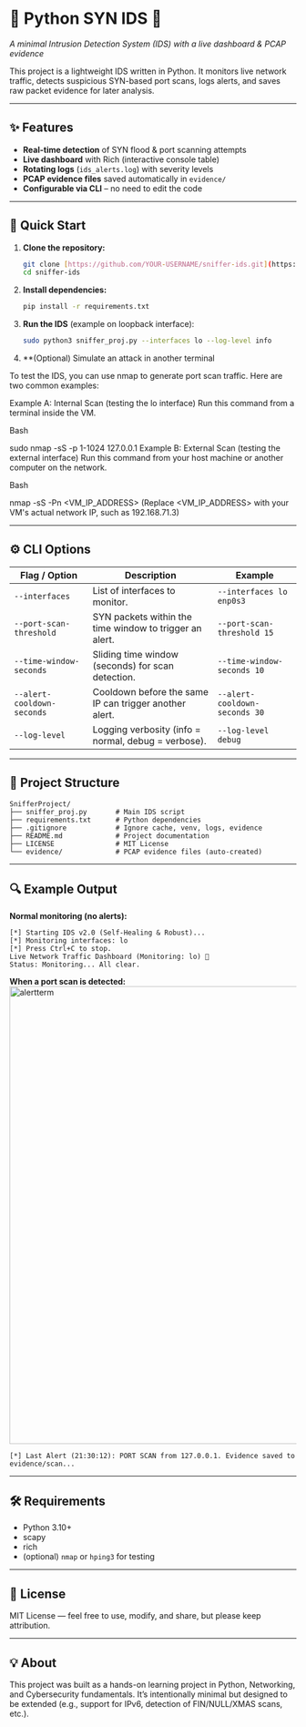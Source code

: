 # 🐍 Python SYN IDS 🚦
*A minimal Intrusion Detection System (IDS) with a live dashboard & PCAP evidence*

This project is a lightweight IDS written in Python.
It monitors live network traffic, detects suspicious SYN-based port scans, logs alerts, and saves raw packet evidence for later analysis.

---
## ✨ Features
* **Real-time detection** of SYN flood & port scanning attempts
* **Live dashboard** with Rich (interactive console table)
* **Rotating logs** (`ids_alerts.log`) with severity levels
* **PCAP evidence files** saved automatically in `evidence/`
* **Configurable via CLI** – no need to edit the code

---
## 🚀 Quick Start

1.  **Clone the repository:**
    ```bash
    git clone [https://github.com/YOUR-USERNAME/sniffer-ids.git](https://github.com/YOUR-USERNAME/sniffer-ids.git)
    cd sniffer-ids
    ```

2.  **Install dependencies:**
    ```bash
    pip install -r requirements.txt
    ```

3.  **Run the IDS** (example on loopback interface):
    ```bash
    sudo python3 sniffer_proj.py --interfaces lo --log-level info
    ```

4.  **(Optional) Simulate an attack in another terminal

To test the IDS, you can use nmap to generate port scan traffic. Here are two common examples:

Example A: Internal Scan (testing the lo interface)
Run this command from a terminal inside the VM.

Bash

sudo nmap -sS -p 1-1024 127.0.0.1
Example B: External Scan (testing the external interface)
Run this command from your host machine or another computer on the network.

Bash

nmap -sS -Pn <VM_IP_ADDRESS>
(Replace <VM_IP_ADDRESS> with your VM's actual network IP, such as 192.168.71.3)

---
## ⚙️ CLI Options

| Flag / Option              | Description                                                      | Example                               |
| -------------------------- | ---------------------------------------------------------------- | ------------------------------------- |
| `--interfaces`             | List of interfaces to monitor.                                   | `--interfaces lo enp0s3`              |
| `--port-scan-threshold`    | SYN packets within the time window to trigger an alert.          | `--port-scan-threshold 15`            |
| `--time-window-seconds`    | Sliding time window (seconds) for scan detection.                | `--time-window-seconds 10`            |
| `--alert-cooldown-seconds` | Cooldown before the same IP can trigger another alert.           | `--alert-cooldown-seconds 30`         |
| `--log-level`              | Logging verbosity (info = normal, debug = verbose).              | `--log-level debug`                   |

---
## 📂 Project Structure
```
SnifferProject/
├── sniffer_proj.py       # Main IDS script
├── requirements.txt      # Python dependencies
├── .gitignore            # Ignore cache, venv, logs, evidence
├── README.md             # Project documentation
├── LICENSE               # MIT License
└── evidence/             # PCAP evidence files (auto-created)
```

---
## 🔍 Example Output

**Normal monitoring (no alerts):**
```
[*] Starting IDS v2.0 (Self-Healing & Robust)...
[*] Monitoring interfaces: lo
[*] Press Ctrl+C to stop.
Live Network Traffic Dashboard (Monitoring: lo) 🚦
Status: Monitoring... All clear.
```

**When a port scan is detected:**
<img width="1407" height="804" alt="alertterm" src="https://github.com/user-attachments/assets/65f6e9ac-1496-4775-aef0-60df88f0a185" />

```
[*] Last Alert (21:30:12): PORT SCAN from 127.0.0.1. Evidence saved to evidence/scan...
```

---
## 🛠️ Requirements
* Python 3.10+
* scapy
* rich
* (optional) `nmap` or `hping3` for testing

---
## 📜 License
MIT License — feel free to use, modify, and share, but please keep attribution.

---
## 💡 About
This project was built as a hands-on learning project in Python, Networking, and Cybersecurity fundamentals. It’s intentionally minimal but designed to be extended (e.g., support for IPv6, detection of FIN/NULL/XMAS scans, etc.).
